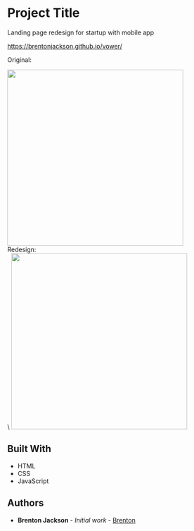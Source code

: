 # Project Title

Landing page redesign for startup with mobile app

https://brentonjackson.github.io/vower/

Original:

<img src="original.gif" width=400px>
<br>
Redesign:
<br>\
<img src="redesign.gif" width=400px><br>


## Built With

* HTML
* CSS
* JavaScript



## Authors

* **Brenton Jackson** - *Initial work* - [Brenton](https://github.com/brentonjackson)



